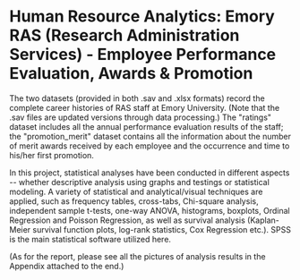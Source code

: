 # Human Resource Analytics: Emory RAS (Research Administration Services) - Employee Performance Evaluation, Awards & Promotion

The two datasets (provided in both .sav and .xlsx formats) record the complete career histories of RAS staff at Emory University. (Note that the .sav files are updated versions through data processing.) The "ratings" dataset includes all the annual performance evaluation results of the staff; the "promotion_merit" dataset contains all the information about the number of merit awards received by each employee and the occurrence and time to his/her first promotion.

In this project, statistical analyses have been conducted in different aspects -- whether descriptive analysis using graphs and testings or statistical modeling. A variety of statistical and analytical/visual techniques are applied, such as frequency tables, cross-tabs, Chi-square analysis, independent sample t-tests, one-way ANOVA, histograms, boxplots, Ordinal Regression and Poisson Regression, as well as survival analysis (Kaplan-Meier survival function plots, log-rank statistics, Cox Regression etc.). SPSS is the main statistical software utilized here.

(As for the report, please see all the pictures of analysis results in the Appendix attached to the end.)
